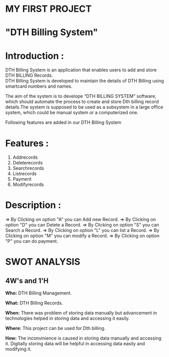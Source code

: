 
# MY FIRST PROJECT

# "DTH Billing System"

# **Introduction :**
DTH Billing System is an application that enables users to add and store DTH BILLING Records.\
DTH Billing System is developed to maintain the details of DTH Billing using smartcard numbers and names.

The aim of the system is to develope “DTH BILLING SYSTEM” software, which should automate the process to create and store Dth billing record details.The system is supposed to be used as a subsystem in a large office system, which could be manual system or a computerized one.

Following features are added in our DTH Billing System
# **Features :**
1. Addrecords
2. Deleterecords
3. Searchrecords
4. Listrecords
5. Payment
6. Modifyrecords

# **Description :**
=> By Clicking on option "A" you can Add new Record.
=> By Clicking on option "D" you can Delete a Record.
=> By Clicking on option "S" you can Search a Record.
=> By Clicking on option "L" you can list a Record.
=> By Clicking on option "M" you can modify a Record.
=> By Clicking on option "P" you can do payment.

# SWOT ANALYSIS
## 4W's and 1'H
**Who:** DTH Billing Management.

**What:** DTH Billing Records.

**When:** There was problem of storing data manually but advancement in technologies helped in storing data and accessing it easily.

**Where:** This project can be used for Dth billing.

**How:** The inconvinience is caused in storing data manually and accessing it. Digitally storing data will be helpful in accessing data easily and modifying it.

